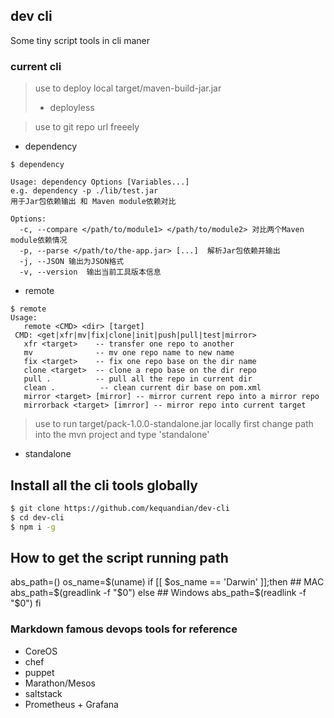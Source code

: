 ## dev cli
Some tiny script tools in cli maner

### current cli
> use to deploy local target/maven-build-jar.jar
>
> - deployless  

> use to git repo url freeely
- dependency

```shell
$ dependency

Usage: dependency Options [Variables...]
e.g. dependency -p ./lib/test.jar
用于Jar包依赖输出 和 Maven module依赖对比

Options:
  -c, --compare </path/to/module1> </path/to/module2> 对比两个Maven module依赖情况
  -p, --parse </path/to/the-app.jar> [...]  解析Jar包依赖并输出
  -j, --JSON 输出为JSON格式
  -v, --version  输出当前工具版本信息
```

- remote
```shell
$ remote
Usage:
   remote <CMD> <dir> [target]
 CMD: <get|xfr|mv|fix|clone|init|push|pull|test|mirror>
   xfr <target>    -- transfer one repo to another
   mv              -- mv one repo name to new name
   fix <target>    -- fix one repo base on the dir name
   clone <target>  -- clone a repo base on the dir repo
   pull .          -- pull all the repo in current dir
   clean .          -- clean current dir base on pom.xml
   mirror <target> [mirror] -- mirror current repo into a mirror repo
   mirrorback <target> [imrror] -- mirror repo into current target
```

> use to run target/pack-1.0.0-standalone.jar locally 
> first change path into the mvn project and type 'standalone'
- standalone

## Install all the cli tools globally
```sh
$ git clone https://github.com/kequandian/dev-cli
$ cd dev-cli
$ npm i -g
```

## How to get the script running path 
abs_path=()
os_name=$(uname)
if [[ $os_name == 'Darwin' ]];then  ## MAC
   abs_path=$(greadlink -f "$0")
else                                ## Windows
   abs_path=$(readlink -f "$0")
fi

### Markdown famous devops tools for reference
- CoreOS
- chef
- puppet
- Marathon/Mesos
- saltstack
- Prometheus + Grafana
